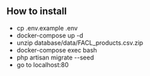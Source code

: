 
## How to install

- cp .env.example .env
- docker-compose up -d
- unzip database/data/FACL_products.csv.zip
- docker-compose exec bash
- php artisan migrate --seed
- go to localhost:80 

